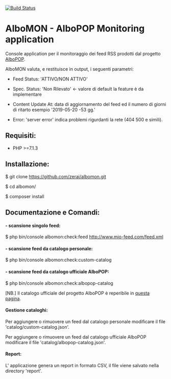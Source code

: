 [![Build Status](https://travis-ci.org/zerai/albomon.svg?branch=master)](https://travis-ci.org/zerai/albomon)

# AlboMON  -  AlboPOP Monitoring application


Console application per il monitoraggio dei feed RSS prodotti dal progetto [AlboPOP](https://albopop.it).

AlboMON valuta, e restituisce in output, i seguenti parametri:

- Feed Status: 'ATTIVO/NON ATTIVO'

- Spec. Status: 'Non Rilevato'  <- valore di default la feature è da implementare

- Content Update At: data di aggiornamento del feed ed il numero di giorni di ritarto esempio '2019-05-20  -53 gg.'

- Error: 'server error' indica problemi rigurdanti la rete (404 500 e simili). 


## Requisiti:
- PHP >=7.1.3



## Installazione:

$ git clone https://github.com/zerai/albomon.git

$ cd albomon/

$ composer install



## Documentazione e Comandi:

#### - scansione singolo feed:
$ php bin/console albomon:check:feed <http://www.mio-feed.com/feed.xml>


#### - scansione feed da catalogo personale:
$ php bin/console albomon:check:custom-catalog


#### - scansione feed da catalogo ufficiale AlboPOP:
$ php bin/console albomon:check:albopop-catalog

[NB.] Il catalogo ufficiale del progetto AlboPOP è reperibile in [questa pagina](https://albopop.it/comune/).


#### Gestione cataloghi:

Per aggiungere o rimuovere un feed dal catalogo personale modificare il file 'catalog/custom-catalog.json'.

Per aggiungere o rimuovere un feed dal catalogo ufficiale AlboPOP modificare il file 'catalog/albopop-catalog.json'.


#### Report:

L' applicazione genera un report in formato CSV, il file viene salvato nella directory 'report'.